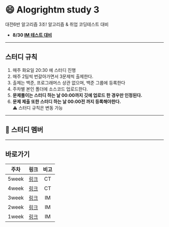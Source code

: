 # :smile: Alogrightm study 3
대전6반 알고리즘 3조!
알고리즘 & 취업 코딩테스트 대비
* **8/30 [IM 테스트 대비](https://docs.google.com/spreadsheets/d/1woMUqd7Pi8CfYVYW4LeIS-JvxBVjan0KjjWtc2bOF34/edit#gid=0)**

---
## 스터디 규칙
1. 매주 화요일 20:30 에 스터디 진행
2. 매주 2팀씩 번갈아가면서 3문제씩 출제한다.
3. 출제는 백준, 프로그래머스 상관 없으며, 백준 그룹에 등록한다
4. 주차별 본인 폴더에 소스코드 업로드한다.   
5. **문제풀이는 스터디 하는 날 00:00까지 깃에 업로드 한 경우만 인정된다.**   
6. **문제 제출 또한 스터디 하는 날 00:00전 까지 등록해야한다.**   
:warning: 스터디 규칙은 변동 가능

---
## :book: 스터디 멤버
---
## 바로가기

<table>
    <thead>
        <tr>
            <th> 주차 </th>
            <th> 링크 </th>
            <th> 비고 </th>
        </tr>
    </thead>
    <tbody>
        <tr>
            <td align="center"> 5week </td>
            <td align="center"><a href="5weeks/README.md">링크</a></td>
            <td align="center"> CT </td>
        </tr>
        <tr>
            <td align="center"> 4week </td>
            <td align="center"><a href="4weeks/README.md">링크</a></td>
            <td align="center"> CT </td>
        </tr>
        <tr>
            <td align="center"> 3week </td>
            <td align="center"><a href="3weeks/README.md">링크</a></td>
            <td align="center"> IM </td>
        </tr>
        <tr>
            <td align="center"> 2week </td>
            <td align="center"><a href="2weeks/README.md">링크</a></td>
            <td align="center"> IM </td>
        </tr>
        <tr>
            <td align="center"> 1week </td>
            <td align="center"><a href="1weeks/README.md">링크</a></td>
            <td align="center"> IM </td>
        </tr>
    </tbody>
</table>
